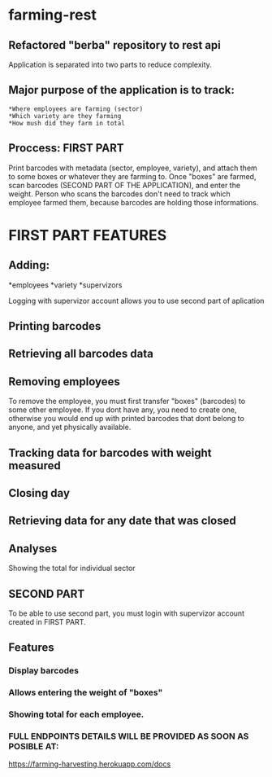 # farming-rest

## Refactored "berba" repository to rest api

Application is separated into two parts to reduce complexity.

## Major purpose of the application is to track:

    *Where employees are farming (sector)
    *Which variety are they farming
    *How mush did they farm in total
    
## Proccess: FIRST PART
Print barcodes with metadata (sector, employee, variety), and attach them to some boxes or whatever they are farming to.
Once "boxes" are farmed, scan barcodes (SECOND PART OF THE APPLICATION), and enter the weight. Person who scans the barcodes don't need to track which
employee farmed them, because barcodes are holding those informations.
    

# FIRST PART FEATURES

## Adding:
   *employees
   *variety 
   *supervizors 
   
Logging with supervizor account allows you to use second part of aplication

## Printing barcodes
## Retrieving all barcodes data
## Removing employees
To remove the employee, you must first transfer "boxes" (barcodes) to some other employee.
If you dont have any, you need to create one, otherwise you would end up with printed barcodes that dont belong to anyone, and
yet physically available.

## Tracking data for barcodes with weight measured
## Closing day
## Retrieving data for any date that was closed
## Analyses
Showing the total for individual sector

## SECOND PART
To be able to use second part, you must login with supervizor account created in FIRST PART.

## Features
### Display barcodes
### Allows entering the weight of "boxes"
### Showing total for each employee.


### FULL ENDPOINTS DETAILS WILL BE PROVIDED AS SOON AS POSIBLE AT:
https://farming-harvesting.herokuapp.com/docs
